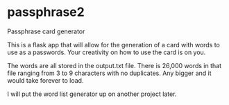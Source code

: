 # passphrase2
Passphrase card generator


This is a flask app that will allow for the generation of a card with words to use as a passwords. Your creativity on how to use the card is on you.

The words are all stored in the output.txt file. There is 26,000 words in that file ranging from 3 to 9 characters with no duplicates. Any bigger and it would take forever to load.

I will put the word list generator up on another project later. 
